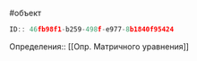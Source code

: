 #объект

```javascript
ID:: 46fb98f1-b259-498f-e977-8b1840f95424
```

Определения:: [[Опр. Матричного уравнения]]